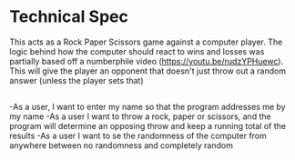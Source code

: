 # Technical Spec
This acts as a Rock Paper Scissors game against a computer player.  The logic behind how the computer should react to wins and losses was partially based off a numberphile video (https://youtu.be/rudzYPHuewc).  This will give the player an opponent that doesn't just throw out a random answer (unless the player sets that)

##
-As a user, I want to enter my name so that the program addresses me by my name
-As a user I want to throw a rock, paper or scissors, and the program will determine an opposing throw and keep a running total of the results
-As a user I want to se the randomness of the computer from anywhere between no randomness and completely random